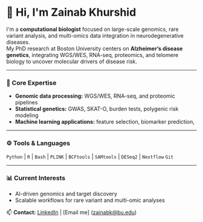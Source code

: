 # 👋 Hi, I'm Zainab Khurshid

I'm a **computational biologist** focused on large-scale genomics, rare variant analysis, and multi-omics data integration in neurodegenerative diseases.  
My PhD research at Boston University centers on **Alzheimer’s disease genetics**, integrating WGS/WES, RNA-seq, proteomics, and telomere biology to uncover molecular drivers of disease risk.

---

### 🧬 Core Expertise
- **Genomic data processing:** WGS/WES, RNA-seq, and proteomic pipelines  
- **Statistical genetics:** GWAS, SKAT-O, burden tests, polygenic risk modeling  
- **Machine learning applications:** feature selection, biomarker prediction,   
---

### ⚙️ Tools & Languages
`Python` | `R` | `Bash` | `PLINK` | `BCFtools` | `SAMtools` | `DESeq2` | `Nextflow`  `Git`

---

### 📊 Current Interests
- AI-driven genomics and target discovery  
- Scalable workflows for rare variant and multi-omic analyses  
  




📫 **Contact:** [LinkedIn](https://linkedin.com/in/zainab-khurshid) | [Email me] (zainabk@bu.edu)
